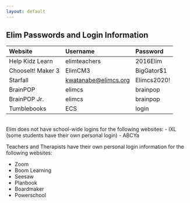 ```yaml
---
layout: default
--- 
```


## Elim Passwords and Login Information

| **Website** | **Username** | **Password** |
| :-- | :-- | :-- | 
| Help Kidz Learn | elimteachers | 2016Elim |
| ChooseIt! Maker 3 | ElimCM3 | BigGator$1 |
| Starfall | kwatanabe@elimcs.org | Elimcs2020! |
| BrainPOP | elimcs | brainpop |
| BrainPOP Jr. | elimcs | brainpop |
| Tumblebooks | ECS | login |

<br>
Elim does not have school-wide logins for the following websites:
- IXL (some students have their own personal login)
- ABCYa

Teachers and Therapists have their own personal login information for the following websites:
- Zoom
- Boom Learning
- Seesaw
- Planbook
- Boardmaker
- Powerschool